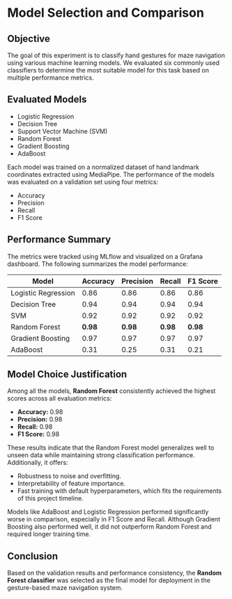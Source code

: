 
# Model Selection and Comparison

## Objective

The goal of this experiment is to classify hand gestures for maze navigation using various machine learning models. We evaluated six commonly used classifiers to determine the most suitable model for this task based on multiple performance metrics.

## Evaluated Models

- Logistic Regression
- Decision Tree
- Support Vector Machine (SVM)
- Random Forest
- Gradient Boosting
- AdaBoost

Each model was trained on a normalized dataset of hand landmark coordinates extracted using MediaPipe. The performance of the models was evaluated on a validation set using four metrics:
- Accuracy
- Precision
- Recall
- F1 Score

## Performance Summary

The metrics were tracked using MLflow and visualized on a Grafana dashboard. The following summarizes the model performance:

| Model              | Accuracy | Precision | Recall | F1 Score |
|--------------------|----------|-----------|--------|----------|
| Logistic Regression | 0.86     | 0.86      | 0.86   | 0.86     |
| Decision Tree       | 0.94     | 0.94      | 0.94   | 0.94     |
| SVM                 | 0.92     | 0.92      | 0.92   | 0.92     |
| Random Forest       | **0.98** | **0.98**  | **0.98**| **0.98** |
| Gradient Boosting   | 0.97     | 0.97      | 0.97   | 0.97     |
| AdaBoost            | 0.31     | 0.25      | 0.31   | 0.21     |

## Model Choice Justification

Among all the models, **Random Forest** consistently achieved the highest scores across all evaluation metrics:
- **Accuracy:** 0.98
- **Precision:** 0.98
- **Recall:** 0.98
- **F1 Score:** 0.98

These results indicate that the Random Forest model generalizes well to unseen data while maintaining strong classification performance. Additionally, it offers:
- Robustness to noise and overfitting.
- Interpretability of feature importance.
- Fast training with default hyperparameters, which fits the requirements of this project timeline.

Models like AdaBoost and Logistic Regression performed significantly worse in comparison, especially in F1 Score and Recall. Although Gradient Boosting also performed well, it did not outperform Random Forest and required longer training time.

## Conclusion

Based on the validation results and performance consistency, the **Random Forest classifier** was selected as the final model for deployment in the gesture-based maze navigation system.
